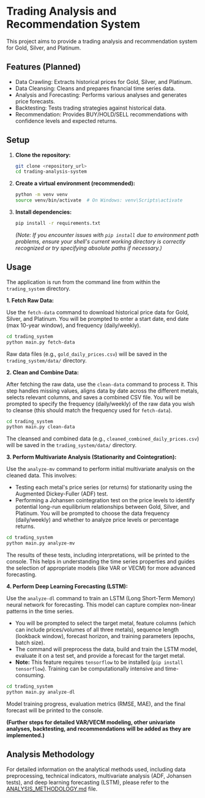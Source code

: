# Trading Analysis and Recommendation System

This project aims to provide a trading analysis and recommendation system for Gold, Silver, and Platinum.

## Features (Planned)

*   Data Crawling: Extracts historical prices for Gold, Silver, and Platinum.
*   Data Cleansing: Cleans and prepares financial time series data.
*   Analysis and Forecasting: Performs various analyses and generates price forecasts.
*   Backtesting: Tests trading strategies against historical data.
*   Recommendation: Provides BUY/HOLD/SELL recommendations with confidence levels and expected returns.

## Setup

1.  **Clone the repository:**
    ```bash
    git clone <repository_url>
    cd trading-analysis-system
    ```
2.  **Create a virtual environment (recommended):**
    ```bash
    python -m venv venv
    source venv/bin/activate  # On Windows: venv\Scripts\activate
    ```
3.  **Install dependencies:**
    ```bash
    pip install -r requirements.txt
    ```
    *(Note: If you encounter issues with `pip install` due to environment path problems, ensure your shell's current working directory is correctly recognized or try specifying absolute paths if necessary.)*

## Usage

The application is run from the command line from within the `trading_system` directory.

**1. Fetch Raw Data:**

   Use the `fetch-data` command to download historical price data for Gold, Silver, and Platinum.
   You will be prompted to enter a start date, end date (max 10-year window), and frequency (daily/weekly).

   ```bash
   cd trading_system
   python main.py fetch-data
   ```
   Raw data files (e.g., `gold_daily_prices.csv`) will be saved in the `trading_system/data/` directory.

**2. Clean and Combine Data:**

   After fetching the raw data, use the `clean-data` command to process it. This step handles missing values, aligns data by date across the different metals, selects relevant columns, and saves a combined CSV file.
   You will be prompted to specify the frequency (daily/weekly) of the raw data you wish to cleanse (this should match the frequency used for `fetch-data`).

   ```bash
   cd trading_system
   python main.py clean-data
   ```
   The cleansed and combined data (e.g., `cleaned_combined_daily_prices.csv`) will be saved in the `trading_system/data/` directory.

**3. Perform Multivariate Analysis (Stationarity and Cointegration):**

   Use the `analyze-mv` command to perform initial multivariate analysis on the cleaned data. This involves:
   *   Testing each metal's price series (or returns) for stationarity using the Augmented Dickey-Fuller (ADF) test.
   *   Performing a Johansen cointegration test on the price levels to identify potential long-run equilibrium relationships between Gold, Silver, and Platinum.
   You will be prompted to choose the data frequency (daily/weekly) and whether to analyze price levels or percentage returns.

   ```bash
   cd trading_system
   python main.py analyze-mv
   ```
   The results of these tests, including interpretations, will be printed to the console. This helps in understanding the time series properties and guides the selection of appropriate models (like VAR or VECM) for more advanced forecasting.

**4. Perform Deep Learning Forecasting (LSTM):**

   Use the `analyze-dl` command to train an LSTM (Long Short-Term Memory) neural network for forecasting. This model can capture complex non-linear patterns in the time series.
   *   You will be prompted to select the target metal, feature columns (which can include prices/volumes of all three metals), sequence length (lookback window), forecast horizon, and training parameters (epochs, batch size).
   *   The command will preprocess the data, build and train the LSTM model, evaluate it on a test set, and provide a forecast for the target metal.
   *   **Note:** This feature requires `tensorflow` to be installed (`pip install tensorflow`). Training can be computationally intensive and time-consuming.

   ```bash
   cd trading_system
   python main.py analyze-dl
   ```
   Model training progress, evaluation metrics (RMSE, MAE), and the final forecast will be printed to the console.

**(Further steps for detailed VAR/VECM modeling, other univariate analyses, backtesting, and recommendations will be added as they are implemented.)**

## Analysis Methodology

For detailed information on the analytical methods used, including data preprocessing, technical indicators, multivariate analysis (ADF, Johansen tests), and deep learning forecasting (LSTM), please refer to the [ANALYSIS_METHODOLOGY.md](ANALYSIS_METHODOLOGY.md) file.
